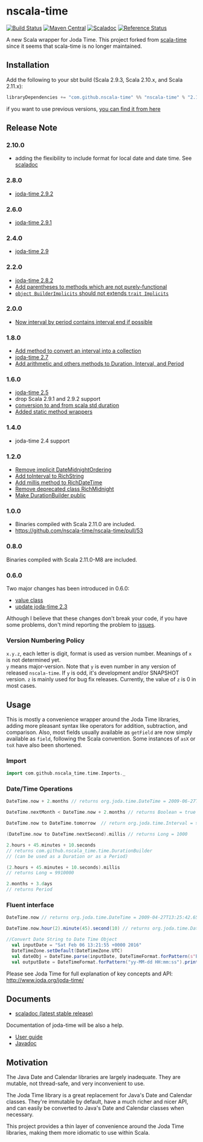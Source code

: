 # nscala-time
[![Build Status](https://travis-ci.org/nscala-time/nscala-time.svg?branch=master)](https://travis-ci.org/nscala-time/nscala-time)
[![Maven Central](https://maven-badges.herokuapp.com/maven-central/com.github.nscala-time/nscala-time_2.11/badge.svg)](https://maven-badges.herokuapp.com/maven-central/com.github.nscala-time/nscala-time_2.11)
[![Scaladoc](http://javadoc-badge.appspot.com/com.github.nscala-time/nscala-time_2.11.svg?label=scaladoc)](http://javadoc-badge.appspot.com/com.github.nscala-time/nscala-time_2.11/index.html#com.github.nscala_time.time.package)
[![Reference Status](https://www.versioneye.com/java/com.github.nscala-time:nscala-time_2.11/reference_badge.svg?style=flat)](https://www.versioneye.com/java/com.github.nscala-time:nscala-time_2.11/references)

A new Scala wrapper for Joda Time.  This project forked from [scala-time](https://github.com/jorgeortiz85/scala-time/ "scala-time") since
it seems that scala-time is no longer maintained.


## Installation

Add the following to your sbt build (Scala 2.9.3, Scala 2.10.x, and Scala 2.11.x):

```scala
libraryDependencies += "com.github.nscala-time" %% "nscala-time" % "2.10.0"
```

if you want to use previous versions, [you can find it from here](http://search.maven.org/#search%7Cga%7C1%7Cg%3A%22com.github.nscala-time%22)

## Release Note

### 2.10.0
* adding the flexibility to include format for local date and date time.  See [scaladoc](
https://oss.sonatype.org/service/local/repositories/releases/archive/com/github/nscala-time/nscala-time_2.11/2.10.0/nscala-time_2.11-2.10.0-javadoc.jar/!/index.html#com.github.nscala_time.time.RichString)

### 2.8.0
* [joda-time 2.9.2](https://github.com/nscala-time/nscala-time/commit/73a57beea4533311)

### 2.6.0
* [joda-time 2.9.1](https://github.com/nscala-time/nscala-time/commit/19b1cf4818c25b78fdff8d0)

### 2.4.0
* [joda-time 2.9](https://github.com/nscala-time/nscala-time/commit/d1bea9dfb7d96526f8c5eac0fd49cd993fc8c0a0)

### 2.2.0
* [joda-time 2.8.2](https://github.com/nscala-time/nscala-time/commit/b6db535005c25931f31ef637e98f1e19c0f02891)
* [Add parentheses to methods which are not purely-functional](https://github.com/nscala-time/nscala-time/pull/93)
* [`object BuilderImplicits` should not extends `trait Implicits`](https://github.com/nscala-time/nscala-time/pull/92)

### 2.0.0
* [Now interval by period contains interval end if possible](https://github.com/nscala-time/nscala-time/issues/83)

### 1.8.0
* [Add method to convert an interval into a collection](https://github.com/nscala-time/nscala-time/pull/79)
* [joda-time 2.7](https://github.com/nscala-time/nscala-time/commit/83fe9f09456d2fa2bf11790f58d17fe1a187a808)
* [Add arithmetic and others methods to Duration, Interval, and Period](https://github.com/nscala-time/nscala-time/pull/80)

### 1.6.0
* [joda-time 2.5](https://github.com/nscala-time/nscala-time/commit/944f048065a5fd0)
* drop Scala 2.9.1 and 2.9.2 support
* [conversion to and from scala std duration](https://github.com/nscala-time/nscala-time/pull/72)
* [Added static method wrappers](https://github.com/nscala-time/nscala-time/pull/74)

### 1.4.0
* joda-time 2.4 support

### 1.2.0

* [Remove implicit DateMidnightOrdering](https://github.com/nscala-time/nscala-time/pull/59)
* [Add toInterval to RichString](https://github.com/nscala-time/nscala-time/pull/60)
* [Add millis method to RichDateTime](https://github.com/nscala-time/nscala-time/pull/62)
* [Remove deprecated class RichMidnight](https://github.com/nscala-time/nscala-time/pull/63)
* [Make DurationBuilder public](https://github.com/nscala-time/nscala-time/pull/64)

### 1.0.0

* Binaries compiled with Scala 2.11.0 are included.
* <https://github.com/nscala-time/nscala-time/pull/53>

### 0.8.0

Binaries compiled with Scala 2.11.0-M8 are included.

### 0.6.0

Two major changes has been introduced in 0.6.0:

* [value class](https://github.com/nscala-time/nscala-time/issues/42)
* [update joda-time 2.3](https://github.com/nscala-time/nscala-time/issues/44)

Although I believe that these changes don't break your code, if you have some problems,
don't mind reporting the problem to [issues](https://github.com/nscala-time/nscala-time/issues).

### Version Numbering Policy

`x.y.z`, each letter is digit, format is used as version number.  Meanings of `x` is not determined yet.  
`y` means major-version.  Note that `y` is even number in any version of released `nscala-time`.  If `y` is odd, 
it's development and/or SNAPSHOT version.  `z` is mainly used for bug fix releases.  Currently, the value of `z` is 0
in most cases.

## Usage

This is mostly a convenience wrapper around the Joda Time libraries, adding
more pleasant syntax like operators for addition, subtraction, and comparison.
Also, most fields usually available as `getField` are now simply available as
`field`, following the Scala convention. Some instances of `asX` or `toX` have
also been shortened.


### Import
```scala
import com.github.nscala_time.time.Imports._
```


### Date/Time Operations
```scala
DateTime.now + 2.months // returns org.joda.time.DateTime = 2009-06-27T13:25:59.195-07:00

DateTime.nextMonth < DateTime.now + 2.months // returns Boolean = true

DateTime.now to DateTime.tomorrow  // return org.joda.time.Interval = > 2009-04-27T13:47:14.840/2009-04-28T13:47:14.840

(DateTime.now to DateTime.nextSecond).millis // returns Long = 1000

2.hours + 45.minutes + 10.seconds
// returns com.github.nscala_time.time.DurationBuilder
// (can be used as a Duration or as a Period)

(2.hours + 45.minutes + 10.seconds).millis
// returns Long = 9910000

2.months + 3.days
// returns Period
```


### Fluent interface
```scala
DateTime.now // returns org.joda.time.DateTime = 2009-04-27T13:25:42.659-07:00

DateTime.now.hour(2).minute(45).second(10) // returns org.joda.time.DateTime = 2009-04-27T02:45:10.313-07:00

//Convert Date String to Date Time Object
  val inputDate = "Sat Feb 06 13:21:55 +0000 2016"
  DateTimeZone.setDefault(DateTimeZone.UTC)
  val dateObj = DateTime.parse(inputDate, DateTimeFormat.forPattern(s"E MMM dd HH:mm:ss Z yyyy"))
  val outputDate = DateTimeFormat.forPattern("yy-MM-dd HH:mm:ss").print(dateObj)
```


Please see Joda Time for full explanation of key concepts and API:
http://www.joda.org/joda-time/

## Documents

 - [scaladoc (latest stable release)](http://javadoc-badge.appspot.com/com.github.nscala-time/nscala-time_2.11)

Documentation of joda-time will be also a help.
 - [User guide](http://www.joda.org/joda-time/userguide.html)
 - [Javadoc](http://www.joda.org/joda-time/apidocs/index.html)

## Motivation

The Java Date and Calendar libraries are largely inadequate. They are mutable, not thread-safe, and very inconvenient to use.

The Joda Time library is a great replacement for Java's Date and Calendar classes. They're immutable by default, have a much
richer and nicer API, and can easily be converted to Java's Date and Calendar classes when necessary.

This project provides a thin layer of convenience around the Joda Time libraries, making them more idiomatic to use within Scala.
